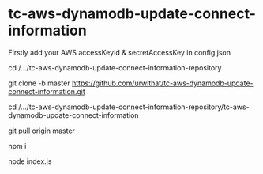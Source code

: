# tc-aws-dynamodb-update-connect-information

Firstly add your AWS accessKeyId & secretAccessKey in config.json



cd /.../tc-aws-dynamodb-update-connect-information-repository

git clone -b master https://github.com/urwithat/tc-aws-dynamodb-update-connect-information.git

cd /.../tc-aws-dynamodb-update-connect-information-repository/tc-aws-dynamodb-update-connect-information

git pull origin master

npm i

node index.js